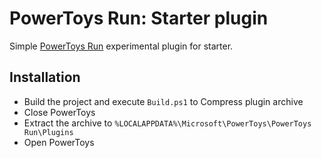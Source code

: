 # PowerToys Run: Starter plugin

Simple [PowerToys Run](https://learn.microsoft.com/windows/powertoys/run) experimental plugin for starter.

## Installation

- Build the project and execute `Build.ps1` to Compress plugin archive
- Close PowerToys
- Extract the archive to `%LOCALAPPDATA%\Microsoft\PowerToys\PowerToys Run\Plugins`
- Open PowerToys

